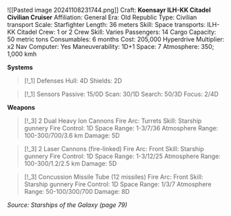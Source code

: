 ![[Pasted image 20241108231744.png]]
Craft: **Koensayr ILH-KK Citadel Civilian Cruiser**
Affiliation: General
Era: Old Republic
Type: Civilian transport
Scale: Starfighter
Length: 36 meters
Skill: Space transports: ILH-KK Citadel
Crew: 1 or 2
Crew Skill: Varies
Passengers: 14
Cargo Capacity: 50 metric tons
Consumables: 6 months
Cost: 205,000
Hyperdrive Multiplier: x2
Nav Computer: Yes
Maneuverability: 1D+1
Space: 7
Atmosphere: 350; 1,000 kmh

**Systems**
> [!_1] Defenses
> Hull: 4D
> Shields: 2D

> [!_1] Sensors
> Passive: 15/0D
> Scan: 30/1D
> Search: 50/3D
> Focus: 2/4D

**Weapons**
> [!_3] 2 Dual Heavy Ion Cannons
> Fire Arc: Turrets
> Skill: Starship gunnery
> Fire Control: 1D
> Space Range: 1-3/7/36
> Atmosphere Range: 100-300/700/3.6 km
> Damage: 5D

> [!_3] 2 Laser Cannons (fire-linked)
> Fire Arc: Front
> Skill: Starship gunnery
> Fire Control: 1D
> Space Range: 1-3/12/25
> Atmosphere Range: 100-300/1.2/2.5 km
> Damage: 5D

> [!_3] Concussion Missile Tube (12 missiles)
> Fire Arc: Front
> Skill: Starship gunnery
> Fire Control: 1D
> Space Range: 1/3/7
> Atmosphere Range: 50-100/300/700
> Damage: 8D



*Source: Starships of the Galaxy (page 79)*